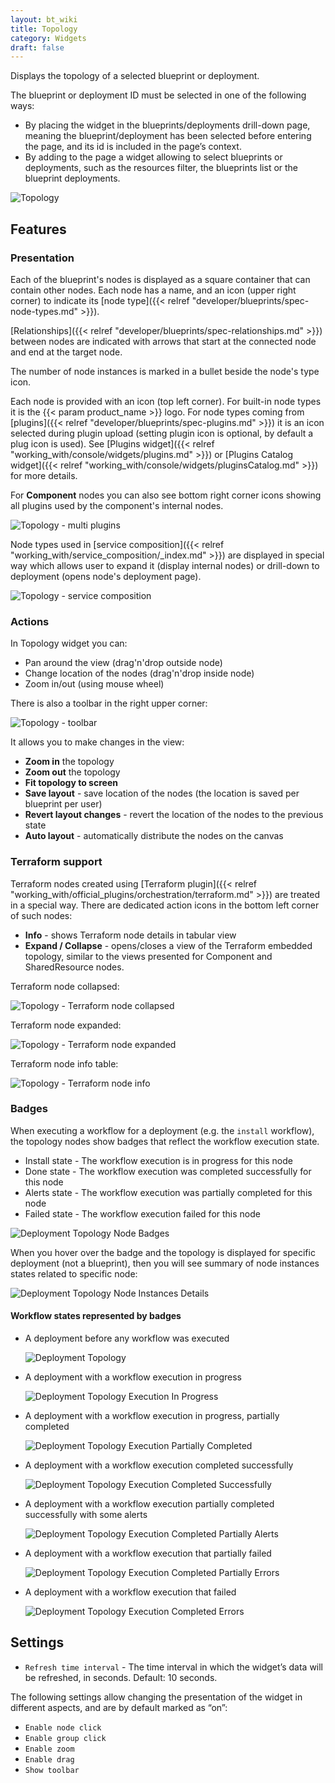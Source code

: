 ```yaml
---
layout: bt_wiki
title: Topology
category: Widgets
draft: false
---
```


Displays the topology of a selected blueprint or deployment.

The blueprint or deployment ID must be selected in one of the following ways:

* By placing the widget in the blueprints/deployments drill-down page, meaning the blueprint/deployment has been selected before entering the page, and its id is included in the page’s context.
* By adding to the page a widget allowing to select blueprints or deployments, such as the resources filter, the blueprints list or the blueprint deployments.  

![Topology]( /images/ui/widgets/topology.png )

## Features

### Presentation

Each of the blueprint's nodes is displayed as a square container that can contain other nodes.
Each node has a name, and an icon (upper right corner) to indicate its [node type]({{< relref "developer/blueprints/spec-node-types.md" >}}).

[Relationships]({{< relref "developer/blueprints/spec-relationships.md" >}}) between nodes are indicated with arrows that start at the connected node and end at the target node.

The number of node instances is marked in a bullet beside the node's type icon.

Each node is provided with an icon (top left corner). For built-in node types it is the {{< param product_name >}} logo. For node types coming from [plugins]({{< relref "developer/blueprints/spec-plugins.md" >}}) it is an icon selected during plugin upload (setting plugin icon is optional, by default a plug icon is used). 
See [Plugins widget]({{< relref "working_with/console/widgets/plugins.md" >}}) or [Plugins Catalog widget]({{< relref "working_with/console/widgets/pluginsCatalog.md" >}}) for more details.

For **Component** nodes you can also see bottom right corner icons showing all plugins used by the component's internal nodes.

![Topology - multi plugins]( /images/ui/widgets/topology-widget_multi-plugins.png )

Node types used in [service composition]({{< relref "working_with/service_composition/_index.md" >}}) are displayed in special way which allows user to expand it (display internal nodes) or drill-down to deployment (opens node's deployment page).

![Topology - service composition]( /images/ui/widgets/topology-widget_component-node.png )


### Actions

In Topology widget you can:

* Pan around the view (drag'n'drop outside node)
* Change location of the nodes (drag'n'drop inside node)
* Zoom in/out (using mouse wheel)     


There is also a toolbar in the right upper corner:

![Topology - toolbar]( /images/ui/widgets/topology-widget_toolbar.png )

It allows you to make changes in the view:

* **Zoom in** the topology
* **Zoom out** the topology
* **Fit topology to screen**
* **Save layout** - save location of the nodes (the location is saved per blueprint per user)
* **Revert layout changes** - revert the location of the nodes to the previous state
* **Auto layout** - automatically distribute the nodes on the canvas


### Terraform support

Terraform nodes created using [Terraform plugin]({{< relref "working_with/official_plugins/orchestration/terraform.md" >}})
are treated in a special way. There are dedicated action icons in the bottom left corner of such nodes:

* **Info** - shows Terraform node details in tabular view
* **Expand / Collapse** - opens/closes a view of the Terraform embedded topology, similar to the views presented for Component and SharedResource nodes.


Terraform node collapsed:

![Topology - Terraform node collapsed]( /images/ui/widgets/topology-widget_terraform-node.png )

Terraform node expanded:

![Topology - Terraform node expanded]( /images/ui/widgets/topology-widget_terraform-node-expanded.png )

Terraform node info table:

![Topology - Terraform node info]( /images/ui/widgets/topology-widget_terraform-info.png )


### Badges

When executing a workflow for a deployment (e.g. the `install` workflow), the topology nodes show badges that reflect the workflow execution state.<br/>

* Install state - The workflow execution is in progress for this node
* Done state - The workflow execution was completed successfully for this node
* Alerts state - The workflow execution was partially completed for this node
* Failed state - The workflow execution failed for this node

![Deployment Topology Node Badges]( /images/ui/widgets/topology-widget-badges.png )

When you hover over the badge and the topology is displayed for specific deployment (not a blueprint), then you will see summary of node instances states related to specific node:

![Deployment Topology Node Instances Details]( /images/ui/widgets/topology-widget-node-instances-details.png )


#### Workflow states represented by badges

* A deployment before any workflow was executed

    ![Deployment Topology]( /images/ui/widgets/topology-widget-1.png )

* A deployment with a workflow execution in progress

    ![Deployment Topology Execution In Progress]( /images/ui/widgets/topology-widget-2.png )

* A deployment with a workflow execution in progress, partially completed

    ![Deployment Topology Execution Partially Completed]( /images/ui/widgets/topology-widget-3.png )

* A deployment with a workflow execution completed successfully

    ![Deployment Topology Execution Completed Successfully]( /images/ui/widgets/topology-widget-4.png )

* A deployment with a workflow execution partially completed successfully with some alerts

    ![Deployment Topology Execution Completed Partially Alerts]( /images/ui/widgets/topology-widget-5.png )

* A deployment with a workflow execution that partially failed

    ![Deployment Topology Execution Completed Partially Errors]( /images/ui/widgets/topology-widget-6.png )

* A deployment with a workflow execution that failed

    ![Deployment Topology Execution Completed Errors]( /images/ui/widgets/topology-widget-7.png )


## Settings

* `Refresh time interval` - The time interval in which the widget’s data will be refreshed, in seconds. Default: 10 seconds.

The following settings allow changing the presentation of the widget in different aspects, and are by default marked as “on”:

* `Enable node click`
* `Enable group click`
* `Enable zoom`
* `Enable drag`
* `Show toolbar`
